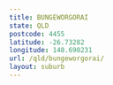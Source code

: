 ```yaml
---
title: BUNGEWORGORAI
state: QLD
postcode: 4455
latitude: -26.73282
longitude: 148.690231
url: /qld/bungeworgorai/
layout: suburb
---
```

